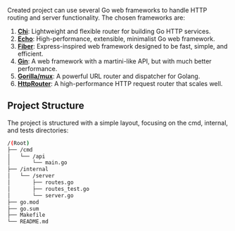 Created project can use several Go web frameworks to handle HTTP routing and server functionality. The chosen frameworks are:

1. [**Chi**](https://github.com/go-chi/chi): Lightweight and flexible router for building Go HTTP services.
2. [**Echo**](https://github.com/labstack/echo): High-performance, extensible, minimalist Go web framework.
3. [**Fiber**](https://github.com/gofiber/fiber): Express-inspired web framework designed to be fast, simple, and efficient.
4. [**Gin**](https://github.com/gin-gonic/gin): A web framework with a martini-like API, but with much better performance.
5. [**Gorilla/mux**](https://github.com/gorilla/mux): A powerful URL router and dispatcher for Golang.
6. [**HttpRouter**](https://github.com/julienschmidt/httprouter): A high-performance HTTP request router that scales well.

## Project Structure

The project is structured with a simple layout, focusing on the cmd, internal, and tests directories:

```bash
/(Root)
├── /cmd
│   └── /api
│       └── main.go
├── /internal
│   └── /server
│       ├── routes.go
│       ├── routes_test.go
│       └── server.go
├── go.mod
├── go.sum
├── Makefile
└── README.md
```
